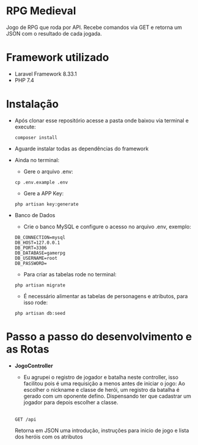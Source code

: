 # RPG Medieval

Jogo de RPG que roda por API. Recebe comandos via GET e retorna um JSON com o resultado de cada jogada. 

# Framework utilizado
- Laravel Framework 8.33.1
- PHP 7.4

# Instalação
- Após clonar esse repositório acesse a pasta onde baixou via terminal e execute:
    ```
    composer install
    ```
- Aguarde instalar todas as dependências do framework
- Ainda no terminal:
    - Gere o arquivo .env:
    ```
    cp .env.example .env
    ```
    - Gere a APP Key:
    ```
    php artisan key:generate
    ```

- Banco de Dados
    - Crie o banco MySQL e configure o acesso no arquivo .env, exemplo:
    ```
    DB_CONNECTION=mysql
    DB_HOST=127.0.0.1
    DB_PORT=3306
    DB_DATABASE=gamerpg
    DB_USERNAME=root
    DB_PASSWORD=
    ``` 
    - Para criar as tabelas rode no terminal:
    ``` 
    php artisan migrate
    ```
    - É necessário alimentar as tabelas de personagens e atributos, para isso rode:
    ```
    php artisan db:seed
    ```

# Passo a passo do desenvolvimento e as Rotas
- **JogoController**
    - Eu agrupei o registro de jogador e batalha neste controller, isso facilitou pois é uma requisição a menos antes de iniciar o jogo: 
    Ao escolher o nickname e classe de herói, um registro da batalha é gerado com um oponente defino. Dispensando ter que cadastrar um jogador para depois escolher a classe. 
    
    <br/>
    
    ```
    GET /api
    ```
    Retorna em JSON uma introdução, instruções para inicio de jogo e lista dos heróis com os atributos


    
